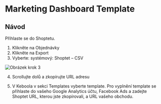 # Marketing Dashboard Template

## Návod

Přihlaste se do Shoptetu.

1. Klikněte na Objednávky
2. Klikněte na Export
3. Vyberte: systémový: Shoptet – CSV

![Obrázek krok 3](1.png)

4. Scrollujte dolů a zkopírujte URL adresu

5. V Keboola v sekci Templates vyberte template.
   Pro vyplnění template se přihlaste do vašeho Google Analytics účtu,
   Facebook Ads a zadejte Shoptet URL, kterou jste zkopírovali, a URL vašeho obchodu.
